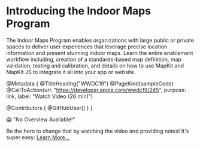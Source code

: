 # Introducing the Indoor Maps Program

The Indoor Maps Program enables organizations with large public or private spaces to deliver user experiences that leverage precise location information and present stunning indoor maps. Learn the entire enablement workflow including, creation of a standards-based map definition, map validation, testing and calibration, and details on how to use MapKit and MapKit JS to integrate it all into your app or website.

@Metadata {
   @TitleHeading("WWDC19")
   @PageKind(sampleCode)
   @CallToAction(url: "https://developer.apple.com/wwdc19/245", purpose: link, label: "Watch Video (26 min)")

   @Contributors {
      @GitHubUser(<replace this with your GitHub handle>)
   }
}

😱 "No Overview Available!"

Be the hero to change that by watching the video and providing notes! It's super easy:
 [Learn More…](https://wwdcnotes.github.io/WWDCNotes/documentation/wwdcnotes/contributing)

